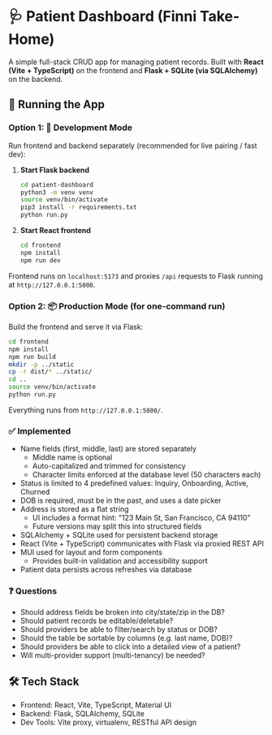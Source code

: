 # 🩺 Patient Dashboard (Finni Take-Home)

A simple full-stack CRUD app for managing patient records. Built with **React (Vite + TypeScript)** on the frontend and **Flask + SQLite (via SQLAlchemy)** on the backend.

## 🚀 Running the App

### Option 1: 🔧 Development Mode

Run frontend and backend separately (recommended for live pairing / fast dev):

1. **Start Flask backend**
   ```bash
   cd patient-dashboard
   python3 -m venv venv
   source venv/bin/activate
   pip3 install -r requirements.txt
   python run.py
   ```

2. **Start React frontend**
   ```bash
   cd frontend
   npm install
   npm run dev
   ```

Frontend runs on `localhost:5173` and proxies `/api` requests to Flask running at `http://127.0.0.1:5000`.

### Option 2: 📦 Production Mode (for one-command run)

Build the frontend and serve it via Flask:

```bash
cd frontend
npm install
npm run build
mkdir -p ../static
cp -r dist/* ../static/
cd ..
source venv/bin/activate
python run.py
```

Everything runs from `http://127.0.0.1:5000/`.

### ✅ Implemented

- Name fields (first, middle, last) are stored separately
  - Middle name is optional
  - Auto-capitalized and trimmed for consistency
  - Character limits enforced at the database level (50 characters each)
- Status is limited to 4 predefined values: Inquiry, Onboarding, Active, Churned
- DOB is required, must be in the past, and uses a date picker
- Address is stored as a flat string
  - UI includes a format hint: "123 Main St, San Francisco, CA 94110"
  - Future versions may split this into structured fields
- SQLAlchemy + SQLite used for persistent backend storage
- React (Vite + TypeScript) communicates with Flask via proxied REST API
- MUI used for layout and form components
  - Provides built-in validation and accessibility support
- Patient data persists across refreshes via database

### ❓ Questions

- Should address fields be broken into city/state/zip in the DB?
- Should patient records be editable/deletable?
- Should providers be able to filter/search by status or DOB?
- Should the table be sortable by columns (e.g. last name, DOB)?
- Should providers be able to click into a detailed view of a patient?
- Will multi-provider support (multi-tenancy) be needed?

## 🛠️ Tech Stack

- Frontend: React, Vite, TypeScript, Material UI
- Backend: Flask, SQLAlchemy, SQLite
- Dev Tools: Vite proxy, virtualenv, RESTful API design
